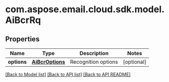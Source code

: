 
# com.aspose.email.cloud.sdk.model.AiBcrRq

## Properties
Name | Type | Description | Notes
------------ | ------------- | ------------- | -------------
**options** | [**AiBcrOptions**](AiBcrOptions.md) | Recognition options              |  [optional]


[[Back to Model list]](README.md#documentation-for-models) [[Back to API list]](README.md#documentation-for-api-endpoints) [[Back to API README]](README.md)

